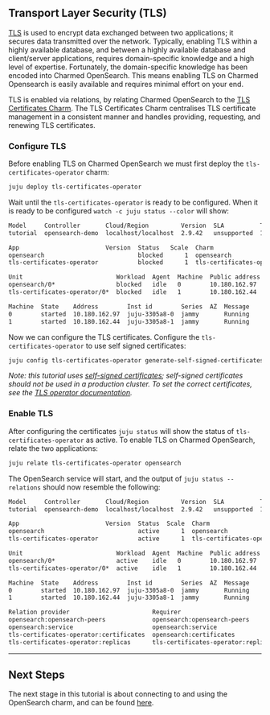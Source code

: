 ## Transport Layer Security (TLS)

[TLS](https://en.wikipedia.org/wiki/Transport_Layer_Security) is used to encrypt data exchanged between two applications; it secures data transmitted over the network. Typically, enabling TLS within a highly available database, and between a highly available database and client/server applications, requires domain-specific knowledge and a high level of expertise. Fortunately, the domain-specific knowledge has been encoded into Charmed OpenSearch. This means enabling TLS on Charmed Opensearch is easily available and requires minimal effort on your end.

TLS is enabled via relations, by relating Charmed OpenSearch to the [TLS Certificates Charm](https://charmhub.io/tls-certificates-operator). The TLS Certificates Charm centralises TLS certificate management in a consistent manner and handles providing, requesting, and renewing TLS certificates.

### Configure TLS

Before enabling TLS on Charmed OpenSearch we must first deploy the `tls-certificates-operator` charm:

```bash
juju deploy tls-certificates-operator
```

Wait until the `tls-certificates-operator` is ready to be configured. When it is ready to be configured `watch -c juju status --color` will show:

```bash
Model     Controller       Cloud/Region         Version  SLA          Timestamp
tutorial  opensearch-demo  localhost/localhost  2.9.42   unsupported  15:16:43Z

App                        Version  Status   Scale  Charm                      Channel  Rev  Exposed  Message
opensearch                          blocked      1  opensearch                 edge      22  no       Waiting for TLS to be fully configured...
tls-certificates-operator           blocked      1  tls-certificates-operator  stable    22  no       Configuration options missing: ['certificate', 'ca-certificate']

Unit                          Workload  Agent  Machine  Public address  Ports  Message
opensearch/0*                 blocked   idle   0        10.180.162.97          Waiting for TLS to be fully configured...
tls-certificates-operator/0*  blocked   idle   1        10.180.162.44          Configuration options missing: ['certificate', 'ca-certificate']

Machine  State    Address        Inst id        Series  AZ  Message
0        started  10.180.162.97  juju-3305a8-0  jammy       Running
1        started  10.180.162.44  juju-3305a8-1  jammy       Running
```

Now we can configure the TLS certificates. Configure the  `tls-certificates-operator` to use self signed certificates:

```bash
juju config tls-certificates-operator generate-self-signed-certificates="true" ca-common-name="Tutorial CA"
```

*Note: this tutorial uses [self-signed certificates](https://en.wikipedia.org/wiki/Self-signed_certificate); self-signed certificates should not be used in a production cluster. To set the correct certificates, see the [TLS operator documentation](https://github.com/canonical/tls-certificates-operator).*

### Enable TLS

After configuring the certificates `juju status` will show the status of `tls-certificates-operator` as active. To enable TLS on Charmed OpenSearch, relate the two applications:

```bash
juju relate tls-certificates-operator opensearch
```

The OpenSearch service will start, and the output of `juju status --relations` should now resemble the following:

```bash
Model     Controller       Cloud/Region         Version  SLA          Timestamp
tutorial  opensearch-demo  localhost/localhost  2.9.42   unsupported  15:24:18Z

App                        Version  Status  Scale  Charm                      Channel  Rev  Exposed  Message
opensearch                          active      1  opensearch                 edge      22  no
tls-certificates-operator           active      1  tls-certificates-operator  stable    22  no

Unit                          Workload  Agent  Machine  Public address  Ports  Message
opensearch/0*                 active    idle   0        10.180.162.97
tls-certificates-operator/0*  active    idle   1        10.180.162.44

Machine  State    Address        Inst id        Series  AZ  Message
0        started  10.180.162.97  juju-3305a8-0  jammy       Running
1        started  10.180.162.44  juju-3305a8-1  jammy       Running

Relation provider                       Requirer                            Interface                 Type     Message
opensearch:opensearch-peers             opensearch:opensearch-peers         opensearch_peers          peer
opensearch:service                      opensearch:service                  rolling_op                peer
tls-certificates-operator:certificates  opensearch:certificates             tls-certificates          regular
tls-certificates-operator:replicas      tls-certificates-operator:replicas  tls-certificates-replica  peer
```

---

## Next Steps

The next stage in this tutorial is about connecting to and using the OpenSearch charm, and can be found [here](./1-5-connecting-to-opensearch.md).
